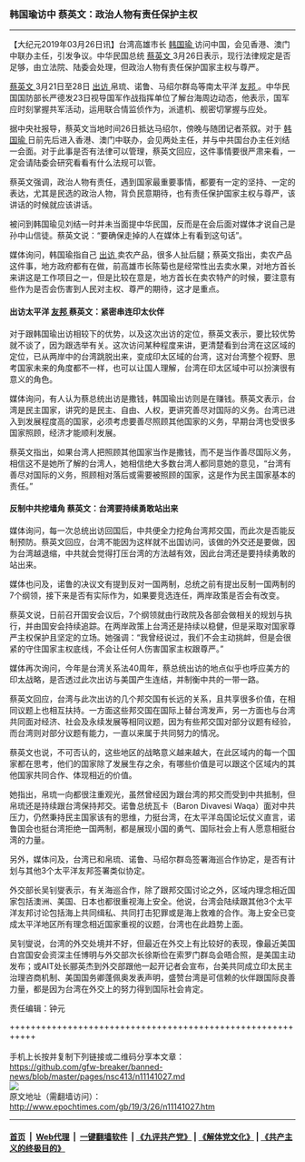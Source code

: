 ### 韩国瑜访中 蔡英文：政治人物有责任保护主权
------------------------

<p>
 【大纪元2019年03月26日讯】台湾高雄市长
 <a href="http://www.epochtimes.com/gb/tag/%E9%9F%A9%E5%9B%BD%E7%91%9C.html">
  韩国瑜
 </a>
 访问中国，会见香港、澳门中联办主任，引发争议。中华民国总统
 <a href="http://www.epochtimes.com/gb/tag/%E8%94%A1%E8%8B%B1%E6%96%87.html">
  蔡英文
 </a>
 3月26日表示，现行法律规定是否足够，由立法院、陆委会处理，但政治人物有责任保护国家主权与尊严。
</p>
<p>
 <a href="http://www.epochtimes.com/gb/tag/%E8%94%A1%E8%8B%B1%E6%96%87.html">
  蔡英文
 </a>
 3月21日至28日
 <a href="http://www.epochtimes.com/gb/tag/%E5%87%BA%E8%AE%BF.html">
  出访
 </a>
 帛琉、诺鲁、马绍尔群岛等南太平洋
 <a href="http://www.epochtimes.com/gb/tag/%E5%8F%8B%E9%82%A6.html">
  友邦
 </a>
 。中华民国国防部长严德发23日视导国军作战指挥单位了解台海周边动态，他表示，国军应时刻掌握共军活动，运用联合情监侦作为，派遣机、舰密切掌握与应处。
</p>
<p>
 据中央社报导，蔡英文当地时间26日抵达马绍尔，傍晚与随团记者茶叙。对于
 <a href="http://www.epochtimes.com/gb/tag/%E9%9F%A9%E5%9B%BD%E7%91%9C.html">
  韩国瑜
 </a>
 日前先后进入香港、澳门中联办，会见两处主任，并与中共国台办主任刘结一会面。对于此事是否有法律可以管理，蔡英文回应，这件事情要很严肃来看，一定会请陆委会研究看看有什么法规可以管。
</p>
<p>
 蔡英文强调，政治人物有责任，遇到国家最重要事情，都要有一定的坚持、一定的表达，尤其是民选的政治人物，背负民意期待，也有责任保护国家主权与尊严，该讲话的时候就应该讲话。
</p>
<p>
 被问到韩国瑜见刘结一时并未当面提中华民国，反而是在会后面对媒体才说自己是孙中山信徒。蔡英文说：“要确保走掉的人在媒体上有看到这句话”。
</p>
<p>
 媒体询问，韩国瑜指自己
 <a href="http://www.epochtimes.com/gb/tag/%E5%87%BA%E8%AE%BF.html">
  出访
 </a>
 卖农产品，很多人扯后腿；蔡英文指出，卖农产品这件事，地方政府都有在做，前高雄市长陈菊也是经常性出去卖水果，对地方首长来讲这是工作项目之一，但是比较在意是，地方首长在卖农特产的时候，要注意有些作为是否会伤害到人民对主权、尊严的期待，这才是重点。
</p>
<h4>
 出访太平洋
 <a href="http://www.epochtimes.com/gb/tag/%E5%8F%8B%E9%82%A6.html">
  友邦
 </a>
 蔡英文：紧密串连印太伙伴
</h4>
<p>
 对于跟韩国瑜出访相较下的优势，以及这次出访的定位，蔡英文表示，要比较优势就不谈了，因为跟选举有关。这次访问某种程度来讲，更清楚看到台湾在这区域的定位，已从两岸中的台湾跳脱出来，变成印太区域的台湾，这对台湾整个视野、思考国家未来的角度都不一样，也可以让国人理解，台湾在印太区域中可以扮演很有意义的角色。
</p>
<p>
 媒体询问，有人认为蔡总统出访是撒钱，韩国瑜出访则是在赚钱。蔡英文表示，台湾是民主国家，讲究的是民主、自由、人权，更讲究善尽对国际的义务。台湾已进入到发展程度高的国家，必须考虑要善尽照顾其他国家的义务，早期台湾也受很多国家照顾，经济才能顺利发展。
</p>
<p>
 蔡英文指出，如果台湾人把照顾其他国家当作是撒钱，而不是当作善尽国际义务，相信这不是她所了解的台湾人，她相信绝大多数台湾人都同意她的意见，“台湾有善尽对国际的义务，照顾相对落后或需要被照顾的国家，这是作为民主国家基本的责任。”
</p>
<h4>
 反制中共挖墙角 蔡英文：台湾要持续勇敢站出来
</h4>
<p>
 媒体询问，每一次总统出访回国后，中共便全力挖角台湾邦交国，而此次是否能反制预防。蔡英文回应，台湾不能因为这样就不出国访问，该做的外交还是要做，因为台湾越退缩，中共就会觉得打压台湾的方法越有效，因此台湾还是要持续勇敢的站出来。
</p>
<p>
 媒体也问及，诺鲁的决议文有提到反对一国两制，总统之前有提出反制一国两制的7个纲领，接下来是否有实际作为，如果要竞选连任，两岸政策是否会有改变。
</p>
<p>
 蔡英文说，日前召开国安会议后，7个纲领就由行政院及各部会做相关的规划与执行，并由国安会持续追踪。在两岸政策上台湾还是持续以稳健，但是采取对国家尊严主权保护且坚定的立场。她强调：“我曾经说过，我们不会主动挑衅，但是会很紧的守住国家主权底线，不会让任何人伤害国家主权跟尊严。”
</p>
<p>
 媒体再次询问，今年是台湾关系法40周年，蔡总统出访的地点似乎也呼应美方的印太战略，是否透过此次出访与美国产生连结，并制衡中共的一带一路。
</p>
<p>
 蔡英文回应，台湾与此次出访的几个邦交国有长远的关系，且共享很多价值，在相同议题上也相互扶持。一方面这些邦交国在国际上替台湾发声，另一方面也与台湾共同面对经济、社会及永续发展等相同议题，因为有些邦交国对部分议题有经验，而台湾则对部分议题有能力，一直以来属于共同努力的情况。
</p>
<p>
 蔡英文也说，不可否认的，这些地区的战略意义越来越大，在此区域内的每一个国家都在思考，他们的国家除了发展生存之余，有哪些价值是可以跟这个区域内的其他国家共同合作、体现相近的价值。
</p>
<p>
 她指出，帛琉一向都很注重观光，虽然曾经因为跟台湾的邦交而受到中共抵制，但帛琉还是持续跟台湾保持邦交。诺鲁总统瓦卡（Baron Divavesi Waqa）面对中共压力，仍然秉持民主国家该有的思维，力挺台湾，在太平洋岛国论坛仗义直言，诺鲁国会也挺台湾拒绝一国两制，都是展现小国的勇气、国际社会上有人愿意相挺台湾的力量。
</p>
<p>
 另外，媒体问及，台湾已和帛琉、诺鲁、马绍尔群岛签署海巡合作协定，是否有计划与其他3个太平洋友邦签署类似协定。
</p>
<p>
 外交部长吴钊燮表示，有关海巡合作，除了跟邦交国讨论之外，区域内理念相近国家包括澳洲、美国、日本也都很重视海上安全。他说，台湾会陆续跟其他3个太平洋友邦讨论包括海上共同缉私、共同打击犯罪或是海上救难的合作。海上安全已变成太平洋地区所有理念相近国家重视的议题，台湾也在此趋势上面。
</p>
<p>
 吴钊燮说，台湾的外交处境并不好，但最近在外交上有比较好的表现，像最近美国白宫国安会资深主任博明与外交部次长徐斯俭在索罗门群岛会晤合照，是美国主动发布；或AIT处长郦英杰到外交部跟他一起开记者会宣布，台美共同成立印太民主治理咨商机制、美国国务卿蓬佩奥发表声明，盛赞台湾是可信赖的伙伴跟国际良善力量，都是因为台湾在外交上的努力得到国际社会肯定。
</p>
<p>
 责任编辑：钟元
</p>

+++++++++++++++++++++++++++++++++++++++++++++++++++++++++++<br/><br/>
手机上长按并复制下列链接或二维码分享本文章：<br/>
https://github.com/gfw-breaker/banned-news/blob/master/pages/nsc413/n11141027.md <br/>
<a href='https://github.com/gfw-breaker/banned-news/blob/master/pages/nsc413/n11141027.md'><img src='https://github.com/gfw-breaker/banned-news/blob/master/pages/nsc413/n11141027.md.png'/></a> <br/>
原文地址（需翻墙访问）：http://www.epochtimes.com/gb/19/3/26/n11141027.htm


------------------------
#### [首页](https://github.com/gfw-breaker/banned-news/blob/master/README.md) &nbsp;|&nbsp; [Web代理](https://github.com/labour-camp/helloworld) &nbsp;|&nbsp; [一键翻墙软件](https://github.com/gfw-breaker/nogfw/blob/master/README.md) &nbsp;| [《九评共产党》](https://github.com/gfw-breaker/9ping.md/blob/master/README.md#九评之一评共产党是什么) | [《解体党文化》](https://github.com/gfw-breaker/jtdwh.md/blob/master/README.md) | [《共产主义的终极目的》](https://github.com/gfw-breaker/gczydzjmd.md/blob/master/README.md)

